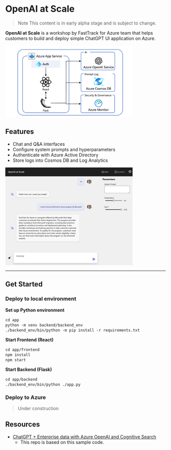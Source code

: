 # OpenAI at Scale
> Note
This content is in early alpha stage and is subject to change.

**OpenAI at Scale** is a workshop by FastTrack for Azure team that helps customers to build and deploy simple ChatGPT UI application on Azure.

<img src="./docs/appcomponents.png" width="400">


## Features
- Chat and Q&A interfaces
- Configure system prompts and hyperparameters
- Authenticate with Azure Active Directory
- Store logs into Cosmos DB and Log Analytics

<img src="./docs/chatscreen.png" width="400">

---
## Get Started
### Deploy to local environment

**Set up Python environment**
```shell
cd app
python -m venv backend/backend_env
./backend_env/bin/python -m pip install -r requirements.txt
```

**Start Frontend (React)**
```shell
cd app/frontend
npm install
npm start
```

**Start Backend (Flask)**
```shell
cd app/backend
./backend_env/bin/python ./app.py
```


### Deploy to Azure

> Under construction

## Resources

* [ChatGPT + Enterprise data with Azure OpenAI and Cognitive Search](https://github.com/Azure-Samples/azure-search-openai-demo)
    * This repo is based on this sample code.